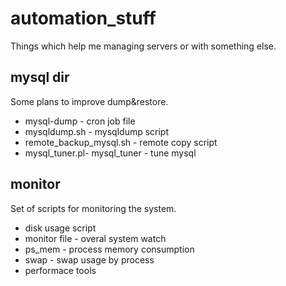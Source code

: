 automation_stuff
================
Things which help me managing servers or with something else.

mysql dir
---------
Some plans to improve dump&restore.
* mysql-dump - cron job file
* mysqldump.sh - mysqldump script
* remote_backup_mysql.sh - remote copy script
* mysql_tuner.pl- mysql_tuner - tune mysql

monitor
-------
Set of scripts for monitoring the system.
* disk usage script
* monitor file - overal system  watch
* ps_mem - process memory consumption
* swap - swap usage by process
* performace tools

